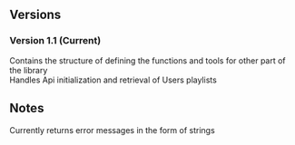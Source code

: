 ## Versions

### Version 1.1 (Current)
Contains the structure of defining the functions and tools for other part of the library <br>
Handles Api initialization and retrieval of Users playlists<br>

## Notes
Currently returns error messages in the form of strings
